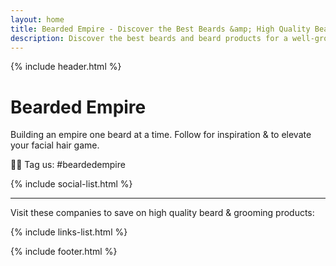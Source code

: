 ```yaml
---
layout: home
title: Bearded Empire - Discover the Best Beards &amp; High Quality Beard Products.
description: Discover the best beards and beard products for a well-groomed beard. Explore top beardsmen, beard brands and high-quality grooming products with exclusive discounts. We feature the best beard oils, balms, waxes, shampoos, conditioners, trimmers, and more.
---
```


{% include header.html %}

Bearded Empire
==============

Building an empire one beard at a time. Follow for inspiration & to elevate your facial hair game.

🤘🏻 Tag us: #beardedempire

{% include social-list.html %}

* * *

Visit these companies to save on high quality beard &amp; grooming products:

{% include links-list.html %}

{% include footer.html %}
